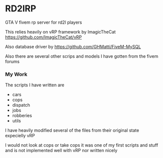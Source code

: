 # RD2lRP
GTA V fivem rp server for rd2l players

This relies heavily on vRP framework by ImagicTheCat https://github.com/ImagicTheCat/vRP

Also database driver by https://github.com/GHMatti/FiveM-MySQL

Also there are several other scrips and models I have gotten from the fivem forums

### My Work
The scripts I have written are 
* cars
* cops
* dispatch
* jobs
* robberies
* utils

I have heavily modified several of the files from their original state expecielly vRP

I would not look at cops or take cops it was one of my first scripts and stuff and is not implemented well with vRP nor written nicely
